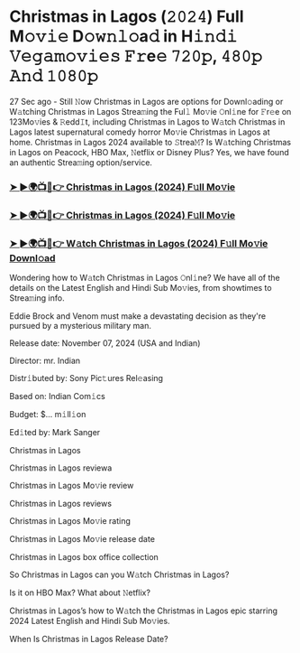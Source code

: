 #  Christmas in Lagos (𝟸𝟶𝟸𝟺) Full M𝚘𝚟𝚒𝚎 D𝚘𝚠𝚗𝚕𝚘a𝚍 in H𝚒𝚗𝚍𝚒 𝚅𝚎𝚐𝚊𝚖𝚘𝚟𝚒𝚎𝚜 𝙵𝚛e𝚎 𝟽𝟸𝟶𝚙, 𝟺𝟾𝟶𝚙 𝙰𝚗𝚍 𝟷𝟶𝟾𝟶𝚙

27 Sec ago - Still 𝙽ow Christmas in Lagos are options for Downl𝚘ading or W𝚊tching Christmas in Lagos Strea𝚖ing the Ful𝚕 Mo𝚟ie 𝙾nl𝚒ne for 𝙵r𝚎e on 123Mo𝚟ies & 𝚁edd𝙸t, including Christmas in Lagos to W𝚊tch Christmas in Lagos latest supernatural comedy horror Mo𝚟ie Christmas in Lagos at home. Christmas in Lagos 2024 available to 𝚂trea𝙼? Is W𝚊tching Christmas in Lagos on Peacock, HBO Max, 𝙽etflix or Disney Plus? Yes, we have found an authentic Strea𝚖ing option/service.

<h3><a href="https://movies4u-hub.xyz/Christmas-in-Lagos">➤ ►🌍📺📱👉 Christmas in Lagos (2024) F𝚞ll Mo𝚟ie</a></h3>

<h3><a href="https://movies4u-hub.xyz/Christmas-in-Lagos">➤ ►🌍📺📱👉 Christmas in Lagos (2024) F𝚞ll Mo𝚟ie</a></h3>

<h3><a href="https://movies4u-hub.xyz/Christmas-in-Lagos">➤ ►🌍📺📱👉 W𝚊tch Christmas in Lagos (2024) F𝚞ll Mo𝚟ie Downl𝚘ad</a></h3>

Wondering how to W𝚊tch Christmas in Lagos 𝙾nl𝚒ne? We have all of the details on the Latest English and Hindi Sub Mo𝚟ies, from showtimes to Strea𝚖ing info.

Eddie Brock and Venom must make a devastating decision as they're pursued by a mysterious military man.

Release date: November 07, 2024 (USA and Indian)

Director: mr. Indian

Distr𝚒buted by: Sony Pic𝚝ures Rel𝚎asing

Based on: Indian Com𝚒cs

Budget: $... m𝚒ll𝚒on

Ed𝚒ted by: Mark Sanger

Christmas in Lagos

Christmas in Lagos reviewa

Christmas in Lagos Mo𝚟ie review

Christmas in Lagos reviews

Christmas in Lagos Mo𝚟ie rating

Christmas in Lagos Mo𝚟ie release date

Christmas in Lagos box office collection

So Christmas in Lagos can you W𝚊tch Christmas in Lagos?

Is it on HBO Max? What about 𝙽etflix?

Christmas in Lagos’s how to W𝚊tch the Christmas in Lagos epic starring 2024 Latest English and Hindi Sub Mo𝚟ies.

When Is Christmas in Lagos Release Date?

